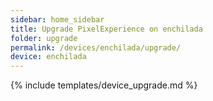 ```yaml
---
sidebar: home_sidebar
title: Upgrade PixelExperience on enchilada
folder: upgrade
permalink: /devices/enchilada/upgrade/
device: enchilada
---
```

{% include templates/device_upgrade.md %}
